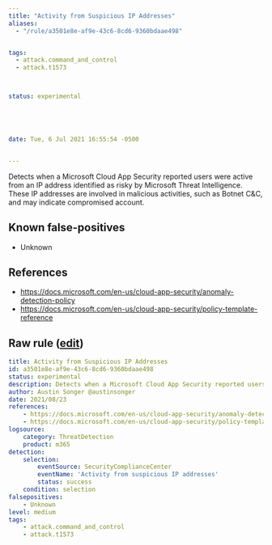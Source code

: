 ```yaml
---
title: "Activity from Suspicious IP Addresses"
aliases:
  - "/rule/a3501e8e-af9e-43c6-8cd6-9360bdaae498"


tags:
  - attack.command_and_control
  - attack.t1573



status: experimental





date: Tue, 6 Jul 2021 16:55:54 -0500


---
```


Detects when a Microsoft Cloud App Security reported users were active from an IP address identified as risky by Microsoft Threat Intelligence. These IP addresses are involved in malicious activities, such as Botnet C&C, and may indicate compromised account.

<!--more-->


## Known false-positives

* Unknown



## References

* https://docs.microsoft.com/en-us/cloud-app-security/anomaly-detection-policy
* https://docs.microsoft.com/en-us/cloud-app-security/policy-template-reference


## Raw rule ([edit](https://github.com/SigmaHQ/sigma/edit/master/rules/cloud/m365/microsoft365_from_suspicious_ip_addresses.yml))
```yaml
title: Activity from Suspicious IP Addresses
id: a3501e8e-af9e-43c6-8cd6-9360bdaae498
status: experimental
description: Detects when a Microsoft Cloud App Security reported users were active from an IP address identified as risky by Microsoft Threat Intelligence. These IP addresses are involved in malicious activities, such as Botnet C&C, and may indicate compromised account. 
author: Austin Songer @austinsonger
date: 2021/08/23
references:
    - https://docs.microsoft.com/en-us/cloud-app-security/anomaly-detection-policy
    - https://docs.microsoft.com/en-us/cloud-app-security/policy-template-reference
logsource:
    category: ThreatDetection
    product: m365
detection:
    selection:
        eventSource: SecurityComplianceCenter
        eventName: 'Activity from suspicious IP addresses'
        status: success
    condition: selection
falsepositives:
    - Unknown
level: medium
tags:
    - attack.command_and_control
    - attack.t1573

```

